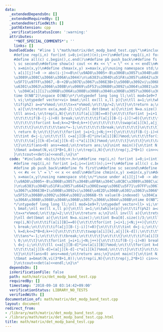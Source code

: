 ```yaml
---
data:
  _extendedDependsOn: []
  _extendedRequiredBy: []
  _extendedVerifiedWith: []
  _pathExtension: cpp
  _verificationStatusIcon: ':warning:'
  attributes:
    '*NOT_SPECIAL_COMMENTS*': ''
    links: []
  bundledCode: "#line 1 \"math/matrix/det_modp_band_test.cpp\"\n#include <bits/stdc++.h>\n\
    #define rep(i,n) for(int i=0;i<(int)(n);i++)\n#define rep1(i,n) for(int i=1;i<=(int)(n);i++)\n\
    #define all(c) c.begin(),c.end()\n#define pb push_back\n#define fs first\n#define\
    \ sc second\n#define show(x) cout << #x << \" = \" << x << endl\n#define chmin(x,y)\
    \ x=min(x,y)\n#define chmax(x,y) x=max(x,y)\nusing namespace std;\n/*\nuse under\
    \ a[i][j]!=0 -> abs(i-j)<=B\n(\u9AD8\u3005+-B\u306B\u3057\u304B\u8FBA\u304C\u8CBC\
    \u3089\u308C\u3066\u306A\u3044)\n\u6383\u304D\u51FA\u3057\u6642\u306Eswap\u306E\
    \u5F71\u97FF\u3067,-B~+2B\u307E\u3067\u306E3B+1\u500B\u3092vi\u306E\u4E2D\u306B\
    \u6301\u3063\u3066\u308B\n\u9069\u5F53\u306B0\u3092\u3064\u3081\u3066B-th value(0-indexed)\
    \ \u304Ca[i][i]\u306B\u306A\u308B\u3088\u3046\u306B\u3057\u3066\u3044\u308B\n\
    time O(NB^2)\nspace O(NB)\n*/\ntypedef long long ll;\nll mod=1e9+7;\ntypedef vector<ll>\
    \ vi;\ntypedef vector<vi> bmat;\nll ex(ll x,ll p){\n\tll a=1;\n\twhile(p){\n\t\
    \tif(p%2) a=a*x%mod;\n\t\tx=x*x%mod;\n\t\tp/=2;\n\t}\n\treturn a;\n}\nll inv(ll\
    \ a){\n\treturn ex(a,mod-2);\n}\nll det(bmat a){\n\tint N=a.size();\n\tint B=a[0].size()/3;\n\
    \tll ans=1;\n\trep(i,N){\n\t\tif(a[i][B]==0){\n\t\t\tfor(int j=i+1;j<N;j++){\n\
    \t\t\t\tif(B-(j-i)<0) break;\n\t\t\t\tif(a[j][B-(j-i)]!=0){\n\t\t\t\t\tint d=j-i;\n\
    \t\t\t\t\tfor(int k=d;k<=2*B+d;k++){\n\t\t\t\t\t\tswap(a[i][k],a[j][k-d]);\n\t\
    \t\t\t\t}\n\t\t\t\t\tans*=-1;\n\t\t\t\t\tbreak;\n\t\t\t\t}\n\t\t\t}\n\t\t\tif(a[i][B]==0)\
    \ return 0;\n\t\t}\n\t\tfor(int j=i+1;j<N;j++){\n\t\t\tif(B-(j-i)<0) break;\n\t\
    \t\tint d=j-i;\n\t\t\tll c=a[j][B-d]*inv(a[i][B])%mod;\n\t\t\tfor(int k=B;k<=3*B;k++){\n\
    \t\t\t\ta[j][k-d]=(a[j][k-d]-c*a[i][k])%mod;\n\t\t\t}\n\t\t}\n\t\tans=ans*a[i][B]%mod;\n\
    \t}\n\tif(ans<0) ans+=mod;\n\treturn ans;\n}\nint main(){\n\tint N,B;\n\tcin>>N>>B;\n\
    \tbmat a=bmat(N,vi(3*B+1,0));\n\trep(i,N){\n\t\trep(j,2*B+1) cin>>a[i][j];\n\t\
    }\n\tcout<<det(a)<<endl;\n}\n"
  code: "#include <bits/stdc++.h>\n#define rep(i,n) for(int i=0;i<(int)(n);i++)\n\
    #define rep1(i,n) for(int i=1;i<=(int)(n);i++)\n#define all(c) c.begin(),c.end()\n\
    #define pb push_back\n#define fs first\n#define sc second\n#define show(x) cout\
    \ << #x << \" = \" << x << endl\n#define chmin(x,y) x=min(x,y)\n#define chmax(x,y)\
    \ x=max(x,y)\nusing namespace std;\n/*\nuse under a[i][j]!=0 -> abs(i-j)<=B\n\
    (\u9AD8\u3005+-B\u306B\u3057\u304B\u8FBA\u304C\u8CBC\u3089\u308C\u3066\u306A\u3044\
    )\n\u6383\u304D\u51FA\u3057\u6642\u306Eswap\u306E\u5F71\u97FF\u3067,-B~+2B\u307E\
    \u3067\u306E3B+1\u500B\u3092vi\u306E\u4E2D\u306B\u6301\u3063\u3066\u308B\n\u9069\
    \u5F53\u306B0\u3092\u3064\u3081\u3066B-th value(0-indexed) \u304Ca[i][i]\u306B\
    \u306A\u308B\u3088\u3046\u306B\u3057\u3066\u3044\u308B\ntime O(NB^2)\nspace O(NB)\n\
    */\ntypedef long long ll;\nll mod=1e9+7;\ntypedef vector<ll> vi;\ntypedef vector<vi>\
    \ bmat;\nll ex(ll x,ll p){\n\tll a=1;\n\twhile(p){\n\t\tif(p%2) a=a*x%mod;\n\t\
    \tx=x*x%mod;\n\t\tp/=2;\n\t}\n\treturn a;\n}\nll inv(ll a){\n\treturn ex(a,mod-2);\n\
    }\nll det(bmat a){\n\tint N=a.size();\n\tint B=a[0].size()/3;\n\tll ans=1;\n\t\
    rep(i,N){\n\t\tif(a[i][B]==0){\n\t\t\tfor(int j=i+1;j<N;j++){\n\t\t\t\tif(B-(j-i)<0)\
    \ break;\n\t\t\t\tif(a[j][B-(j-i)]!=0){\n\t\t\t\t\tint d=j-i;\n\t\t\t\t\tfor(int\
    \ k=d;k<=2*B+d;k++){\n\t\t\t\t\t\tswap(a[i][k],a[j][k-d]);\n\t\t\t\t\t}\n\t\t\t\
    \t\tans*=-1;\n\t\t\t\t\tbreak;\n\t\t\t\t}\n\t\t\t}\n\t\t\tif(a[i][B]==0) return\
    \ 0;\n\t\t}\n\t\tfor(int j=i+1;j<N;j++){\n\t\t\tif(B-(j-i)<0) break;\n\t\t\tint\
    \ d=j-i;\n\t\t\tll c=a[j][B-d]*inv(a[i][B])%mod;\n\t\t\tfor(int k=B;k<=3*B;k++){\n\
    \t\t\t\ta[j][k-d]=(a[j][k-d]-c*a[i][k])%mod;\n\t\t\t}\n\t\t}\n\t\tans=ans*a[i][B]%mod;\n\
    \t}\n\tif(ans<0) ans+=mod;\n\treturn ans;\n}\nint main(){\n\tint N,B;\n\tcin>>N>>B;\n\
    \tbmat a=bmat(N,vi(3*B+1,0));\n\trep(i,N){\n\t\trep(j,2*B+1) cin>>a[i][j];\n\t\
    }\n\tcout<<det(a)<<endl;\n}\n"
  dependsOn: []
  isVerificationFile: false
  path: math/matrix/det_modp_band_test.cpp
  requiredBy: []
  timestamp: '2018-09-18 03:14:42+09:00'
  verificationStatus: LIBRARY_NO_TESTS
  verifiedWith: []
documentation_of: math/matrix/det_modp_band_test.cpp
layout: document
redirect_from:
- /library/math/matrix/det_modp_band_test.cpp
- /library/math/matrix/det_modp_band_test.cpp.html
title: math/matrix/det_modp_band_test.cpp
---
```

